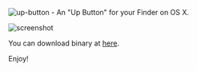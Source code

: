 ![up-button - An "Up Button" for your Finder on OS X.](http://autometa.ro/images/up-banner1.png)

![screenshot](http://autometa.ro/images/s0x_.png)

You can download binary at [here](http://autometa.ro/apps/up_button.html).

Enjoy!
